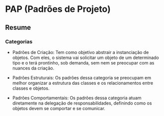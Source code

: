 # PAP (Padrões de Projeto)

## Resume

### Categorias

- Padrões de Criação: Tem como objetivo abstrair a instanciação de objetos. Com eles, o sistema vai solicitar um objeto de um determinado tipo e o terá prontinho, sob demanda, sem nem se preocupar com as nuances da criação. 
  
- Padrões Estruturais: Os padrões dessa categoria se preocupam em melhor organizar a estrutura das classes e os relacionamentos entre classes e objetos.
  
- Padrões Comportamentais: Os padrões dessa categoria atuam diretamente na delegação de responsabilidades, definindo como os objetos devem se comportar e se comunicar.
